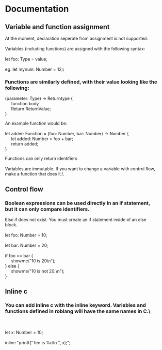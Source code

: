 # Documentation

## Variable and function assignment
At the moment, declaration seperate from assignment is not supported.\
\
Variables (including functions) are assigned with the following syntax:\
\
let foo: Type = value;\
\
eg. let mynum: Number = 12;\
### Functions are similarly defined, with their value looking like the following:
(parameter: Type) -> Returntype {\
    &nbsp;&nbsp;&nbsp;&nbsp;&nbsp;function body\
    &nbsp;&nbsp;&nbsp;&nbsp;&nbsp;Return ReturnValue;\
}

An example function would be:\
\
let adder: Function = (foo: Number, bar: Number) -> Number {\
    &nbsp;&nbsp;&nbsp;&nbsp;&nbsp;let added: Number = foo + bar;\
    &nbsp;&nbsp;&nbsp;&nbsp;&nbsp;return added;\
}

Functions can only return identifiers.\
\
Variables are immutable. If you want to change a variable with control flow, make a function that does it.\

## Control flow

### Boolean expressions can be used directly in an if statement, but it can only compare identifiers.
Else if does not exist. You must create an if statement inside of an else block.\
\
let foo: Number = 10;\
\
let bar: Number = 20;\
\
if foo == bar {\
    &nbsp;&nbsp;&nbsp;&nbsp;&nbsp;showme("10 is 20\n");\
} else {\
    &nbsp;&nbsp;&nbsp;&nbsp;&nbsp;showme("10 is not 20.\n");\
}

## Inline c
### You can add inline c with the inline keyword. Variables and functions defined in roblang will have the same names in C.\
\
\
let x: Number = 10;\
\
inline "printf(\"Ten is %d\n \", x);";
